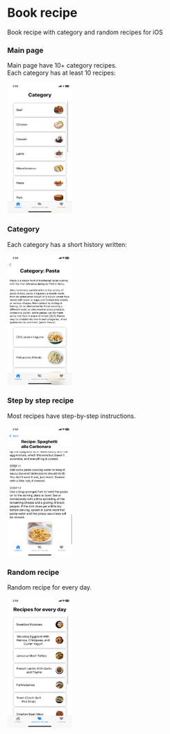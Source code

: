 # Book recipe
Book recipe with category and random recipes for iOS

### Main page
Main page have 10+ category recipes.  
Each category has at least 10 recipes:


<img src="./misc/mainPage.PNG" alt="Alt text" width="150" height="300">


### Category
Each category has a short history written:



<img src="./misc/Pasta.PNG" alt="Alt text" width="150" height="300">


### Step by step recipe
Most recipes have step-by-step instructions.


<img src="./misc/Spaghetti.PNG" alt="Alt text" width="150" height="300">

### Random recipe
Random recipe for every day. 


<img src="./misc/RandomRecipe.PNG" alt="Alt text" width="150" height="300">
